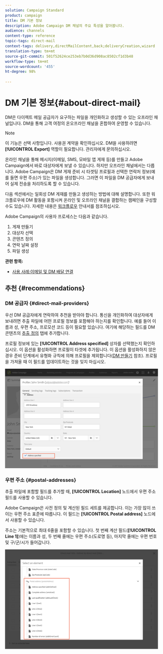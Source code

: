 ```yaml
---
solution: Campaign Standard
product: campaign
title: DM 기본 정보
description: Adobe Campaign DM 채널의 주요 특성을 알아봅니다.
audience: channels
content-type: reference
topic-tags: direct-mail
context-tags: delivery,directMailContent,back;deliveryCreation,wizard
translation-type: tm+mt
source-git-commit: 501f52624ce253eb7b0d36d908ac8502cf1d3b48
workflow-type: tm+mt
source-wordcount: '455'
ht-degree: 98%

---
```



# DM 기본 정보{#about-direct-mail}

DM은 다이렉트 메일 공급자가 요구하는 파일을 개인화하고 생성할 수 있는 오프라인 채널입니다. DM을 통해 고객 여정의 온오프라인 채널을 혼합하여 운영할 수 있습니다.

>[!NOTE]
>
>이 기능은 선택 사항입니다. 사용권 계약을 확인하십시오. DM을 사용하려면 **[!UICONTROL Export]** 역할이 필요합니다. 관리자에게 문의하십시오.

온라인 채널을 통해 메시지(이메일, SMS, 모바일 앱 게재 등)를 만들고 Adobe Campaign에서 바로 대상자에게 보낼 수 있습니다. 하지만 오프라인 채널에서는 다릅니다. Adobe Campaign은 DM 게재 준비 시 타겟팅 프로필과 선택한 연락처 정보(예를 들면 우편 주소)가 있는 파일을 생성합니다. 그러면 이 파일을 DM 공급자에게 보내어 실제 전송을 처리하도록 할 수 있습니다.

다음 섹션에서는 일회성 DM 게재를 만들고 생성하는 방법에 대해 설명합니다. 또한 워크플로우에 DM 활동을 포함시켜 온라인 및 오프라인 채널을 결합하는 캠페인을 구성할 수도 있습니다. 자세한 내용은 [워크플로우](../../automating/using/get-started-workflows.md) 안내서를 참조하십시오.

Adobe Campaign의 사용자 프로세스는 다음과 같습니다.

1. 게재 만들기
1. 대상자 선택
1. 콘텐츠 정의
1. 연락 날짜 설정
1. 파일 생성

**관련 항목:**

* [사용 사례:이메일 및 DM 배달 연결](../../automating/using/coupling-email-direct-mail.md)

## 추천 {#recommendations}

### DM 공급자 {#direct-mail-providers}

우선 DM 공급자에게 연락하여 추천을 받아야 합니다. 통신을 개인화하여 대상자에게 보내려면 추출 파일에 어떤 프로필 정보를 포함해야 하는지를 확인합니다. 예를 들어 이름과 성, 우편 주소, 프로모션 코드 등이 필요할 있습니다. 여기에 해당하는 필드를 DM 콘텐츠의 [추출 정의](../../channels/using/defining-the-direct-mail-content.md#defining-the-extraction) 탭에 추가합니다.

프로필 정보에 있는 **[!UICONTROL Address specified]** 상자를 선택했는지 확인하십시오. 이 옵션을 활성화하면 프로필이 타겟에 추가됩니다. 이 옵션을 활성화하지 않은 경우 준비 단계에서 유형화 규칙에 의해 프로필을 제외합니다([DM 만들기](../../channels/using/creating-the-direct-mail.md) 참조). 프로필을 가져올 때 이 필드를 업데이트하는 것을 잊지 마십시오.

![](assets/direct_mail_22.png)

### 우편 주소 {#postal-addresses}

추출 파일에 포함할 필드를 추가할 때, **[!UICONTROL Location]** 노드에서 우편 주소 필드를 사용할 수 있습니다. 

Adobe Campaign은 사전 정의 및 계산된 필드 세트를 제공합니다. 이는 가장 많이 쓰이는 우편 주소 표준에 따릅니다. 이 필드는 **[!UICONTROL Postal address]** 노드에서 사용할 수 있습니다.

주소는 기본적으로 최대 6줄을 포함할 수 있습니다. 첫 번째 계산 필드(**[!UICONTROL Line 1]**)에는 이름과 성, 두 번째 줄에는 우편 주소(도로명 등), 마지막 줄에는 우편 번호 및 구/군/시가 들어갑니다.

![](assets/direct_mail_23.png)
